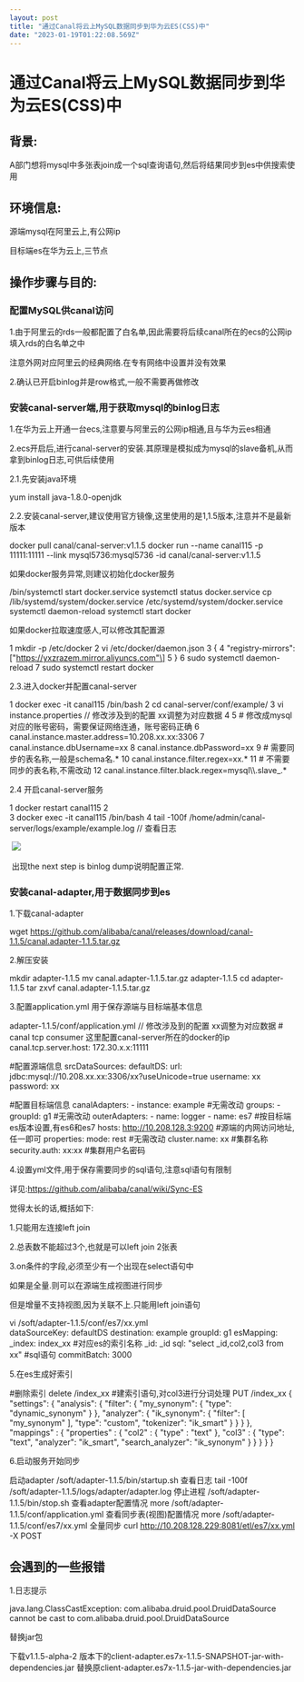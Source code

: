 ```yaml
---
layout: post
title: "通过Canal将云上MySQL数据同步到华为云ES(CSS)中"
date: "2023-01-19T01:22:08.569Z"
---
```

通过Canal将云上MySQL数据同步到华为云ES(CSS)中
===============================

背景:
---

A部门想将mysql中多张表join成一个sql查询语句,然后将结果同步到es中供搜索使用

环境信息:
-----

源端mysql在阿里云上,有公网ip

目标端es在华为云上,三节点

操作步骤与目的:
--------

### 配置MySQL供canal访问

1.由于阿里云的rds一般都配置了白名单,因此需要将后续canal所在的ecs的公网ip填入rds的白名单之中

注意外网对应阿里云的经典网络.在专有网络中设置并没有效果

2.确认已开启binlog并是row格式,一般不需要再做修改

### 安装canal-server端,用于获取mysql的binlog日志

1.在华为云上开通一台ecs,注意要与阿里云的公网ip相通,且与华为云es相通

2.ecs开启后,进行canal-server的安装.其原理是模拟成为mysql的slave备机,从而拿到binlog日志,可供后续使用

2.1.先安装java环境 

yum install java-1.8.0-openjdk

2.2.安装canal-server,建议使用官方镜像,这里使用的是1,1.5版本,注意并不是最新版本

docker pull canal/canal-server:v1.1.5
docker run --name canal115 -p 11111:11111  --link mysql5736:mysql5736 -id canal/canal-server:v1.1.5

如果docker服务异常,则建议初始化docker服务

/bin/systemctl start docker.service
systemctl status docker.service
cp /lib/systemd/system/docker.service    /etc/systemd/system/docker.service
systemctl daemon\-reload
systemctl start docker

如果docker拉取速度感人,可以修改其配置源

1 mkdir -p /etc/docker
2 vi /etc/docker/daemon.json
3 {
4   "registry-mirrors": \["https://yxzrazem.mirror.aliyuncs.com"\]
5 }
6 sudo systemctl daemon-reload
7 sudo systemctl restart docker

2.3.进入docker并配置canal-server

 1 docker exec -it canal115 /bin/bash
 2 cd canal-server/conf/example/
 3 vi instance.properties  // 修改涉及到的配置 xx调整为对应数据
 4 
 5 \# 修改成mysql对应的账号密码，需要保证网络连通，账号密码正确
 6 canal.instance.master.address=10.208.xx.xx:3306
 7 canal.instance.dbUsername=xx
 8 canal.instance.dbPassword=xx
 9 # 需要同步的表名称,一般是schema名.\*
10 canal.instance.filter.regex=xx.\*
11 \# 不需要同步的表名称,不需改动
12 canal.instance.filter.black.regex=mysql\\\\.slave\_.\*

2.4 开启canal-server服务

1 docker restart  canal115
2  
3 docker exec -it canal115 /bin/bash
4 tail -100f /home/admin/canal-server/logs/example/example.log   // 查看日志

 ![](https://img2023.cnblogs.com/blog/454732/202301/454732-20230118163404808-863863557.png)

 出现the next step is binlog dump说明配置正常.

### 安装canal-adapter,用于数据同步到es

1.下载canal-adapter

wget https://github.com/alibaba/canal/releases/download/canal-1.1.5/canal.adapter-1.1.5.tar.gz

2.解压安装

mkdir adapter-1.1.5
mv canal.adapter-1.1.5.tar.gz adapter-1.1.5
cd adapter\-1.1.5
tar zxvf canal.adapter-1.1.5.tar.gz

3.配置application.yml 用于保存源端与目标端基本信息

adapter-1.1.5/conf/application.yml  // 修改涉及到的配置 xx调整为对应数据
    # canal tcp consumer 这里配置canal\-server所在的docker的ip
    canal.tcp.server.host: 172.30.x.x:11111

#配置源端信息
srcDataSources: 
    defaultDS:
      url: jdbc:mysql://10.208.xx.xx:3306/xx?useUnicode=true
      username: xx
      password: xx


#配置目标端信息
  canalAdapters:
  \- instance: example  #无需改动
    groups:
    \- groupId: g1 #无需改动
      outerAdapters:
      \- name: logger
      \- name: es7  #按目标端es版本设置,有es6和es7
        hosts: http://10.208.128.3:9200 #源端的内网访问地址,任一即可
        properties:
          mode: rest #无需改动
          cluster.name: xx #集群名称
          security.auth: xx:xx  #集群用户名密码

4.设置yml文件,用于保存需要同步的sql语句,注意sql语句有限制

详见:https://github.com/alibaba/canal/wiki/Sync-ES

觉得太长的话,概括如下:

1.只能用左连接left join

2.总表数不能超过3个,也就是可以left join 2张表

3.on条件的字段,必须至少有一个出现在select语句中 

如果是全量.则可以在源端生成视图进行同步

但是增量不支持视图,因为关联不上.只能用left join语句

vi /soft/adapter-1.1.5/conf/es7/xx.yml   
dataSourceKey: defaultDS
destination: example
groupId: g1
esMapping:
  \_index: index\_xx  #对应es的索引名称
  \_id: \_id
  sql: "select \_id,col2,col3 from xx"  #sql语句
  commitBatch: 3000

5.在es生成好索引

#删除索引
delete /index\_xx
#建索引语句,对col3进行分词处理
PUT /index\_xx
 {
       "settings": {
        "analysis": {
            "filter": {
                "my\_synonym": {
                    "type": "dynamic\_synonym"
                }
            },
            "analyzer": {
                "ik\_synonym": { 
                    "filter": \[
                        "my\_synonym"
                    \],
                    "type": "custom",
                    "tokenizer": "ik\_smart" 
                }
            }
        }
    },
    "mappings" : {
      "properties" : {
        "col2" : {
          "type" : "text"
        },
        "col3" : {
          "type": "text",
          "analyzer": "ik\_smart",
          "search\_analyzer": "ik\_synonym"
        }
      }
    }
  }
}

6.启动服务开始同步

启动adapter
/soft/adapter-1.1.5/bin/startup.sh 
查看日志
tail -100f  /soft/adapter-1.1.5/logs/adapter/adapter.log
停止进程
/soft/adapter-1.1.5/bin/stop.sh 
查看adapter配置情况
more /soft/adapter-1.1.5/conf/application.yml 
查看同步表(视图)配置情况
more /soft/adapter-1.1.5/conf/es7/xx.yml 
全量同步
curl  http://10.208.128.229:8081/etl/es7/xx.yml  -X POST

会遇到的一些报错
--------

1.日志提示

java.lang.ClassCastException: com.alibaba.druid.pool.DruidDataSource cannot be cast to com.alibaba.druid.pool.DruidDataSource

替换jar包

下载v1.1.5-alpha-2 版本下的client-adapter.es7x-1.1.5-SNAPSHOT-jar-with-dependencies.jar 替换原client-adapter.es7x-1.1.5-jar-with-dependencies.jar